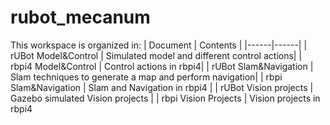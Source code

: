 # rubot_mecanum
This workspace is organized in:
| Document | Contents   |
|------|------|
|   rUBot Model&Control  | Simulated model and different control actions|
|   rbpi4 Model&Control  | Control actions in rbpi4|
|   rUBot Slam&Navigation  | Slam techniques to generate a map and perform navigation|
| rbpi Slam&Navigation | Slam and Navigation in rbpi4 |
| rUBot Vision projects | Gazebo simulated Vision projects |
| rbpi Vision Projects | Vision projects in rbpi4